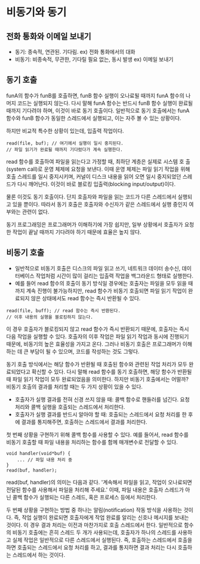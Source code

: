 # 비동기와 동기

## 전화 통화와 이메일 보내기
- 동기: 종속적, 연관된. 기다림. ex) 전화 통화에서의 대화
- 비동기: 비종속적, 무관한, 기다릴 필요 없는, 동시 발생 ex) 이메일 보내기 

## 동기 호출
funA의 함수가 funB를 호출하면, funB 함수 실행이 오나료될 때까지 funA 함수의 나머지 코드는 실행되지 않는다. 다시 말해 funA 함수는 반드시 funB 함수 실행이 완료될 때까지 기다려야 하며, 이것이 바로 동기 호출이다. 일반적으로 동기 호출에서는 funA 함수와 funB 함수가 동일한 스레드에서 실행되고, 이는 자주 볼 수 있는 상황이다. 

하지만 비교적 특수한 상황이 있는데, 입출력 작업이다. 
```
read(file, buf); // 여기에서 실행이 일시 중지된다.
// 파일 읽기가 완료될 때까지 기다렸다가 계속 실행한다. 
```
read 함수를 호출하여 파일을 읽는다고 가정할 때, 최하단 계층은 실제로 시스템 호 출(system call)로 운영 체제에 요청을 보낸다. 이때 운영 체제는 파일 읽기 작업을 위해 호출 스레드를 일시 중지시키며, 커널이 디스크 내용을 읽어 오면 일시 중지되었던 스레드가 다시 깨어난다. 이것이 바로 블로킹 입출력(blocking input/output)이다. 

물론 이것도 동기 호출이다. 단지 호출자와 파일을 읽는 코드가 다른 스레드에서 실행되고 있을 뿐이다. 따라서 동기 호출은 호출자와 수신자가 같은 스레드에서 실행 중인지 여부와는 관련이 없다. 

동기 프로그래밍은 프로그래머가 이해하기에 가장 쉽지만, 일부 상황에서 호출자가 요청한 작업이 끝날 때까지 기다려야 하기 때문에 효율은 높지 않다.

## 비동기 호출
- 일반적으로 비동기 호출은 디스크의 파일 읽고 쓰기, 네트워크 데이터 송수신, 데이터베이스 작업처럼 시간이 많이 걸리는 입출력 작업을 백그라운드 형태로 실행한다.
- 예를 들어 read 함수의 호출이 동기 방식일 경우에는 호출자는 파일을 모두 읽을 때까지 계속 진행이 불가능하지만, read 함수가 비동기 호출되면 파일 읽기 작업이 완료되지 않은 상태에서도 read 함수는 즉시 반환될 수 있다.
```
read(file, buff); // read 함수는 즉시 반환된다.
// 이후 내용의 실행을 블로킹하지 않는다.
```
이 경우 호출자가 블로킹되지 않고 read 함수가 즉시 반환되기 때문에, 호출자는 즉시 다음 작업을 실행할 수 있다. 호출자의 이후 작업은 파일 읽기 작업과 동시에 진행되기 때문에, 비동기의 높은 효율성을 가지고 온다.
그러나 비동기 호출은 프로그래머가 이해하는 데 큰 부담이 될 수 있으며, 코드를 작성하는 것도 그렇다. 

동기 호출 방식에서는 해당 함수가 반환될 때 호출된 함수와 관련된 작업 처리가 모두 완료되었다고 확신할 수 있다. 다시 말해 read 함수를 동기 호출하면, 해당 함수가 반환될 때 파일 읽기 작업이 모두 완료되었음을 의미한다. 하지만 비동기 호출에서는 어떨까? 비동기 호출의 결과를 처리할 때는 두 가지 상황이 있을 수 있다.
- 호출자가 실행 결과를 전혀 신경 쓰지 않을 때: 콜백 함수로 핸들러를 넘긴다. 요청 처리와 콜백 실행을 호출되는 스레드에서 처리한다.
- 호출자가 실행 결과를 반드시 알아야 할 때: 호출되는 스레드에서 요청 처리를 한 후에 결과를 통지해주면, 호출하는 스레드에서 결과를 처리한다.

첫 번째 상황을 구현하기 위해 콜백 함수를 사용할 수 있다. 예를 들어서, read 함수를 비동기 호출할 때 파일 내용을 처리하는 함수를 함께 매개변수로 전달할 수 있다. 

```
void handler(void*buf) {
    ... // 파일 내용 처리 중
}
read(buf, handler);
```
read(buf, handler)의 의미는 다음과 같다. '계속해서 파일을 읽고, 작업이 오나료되면 전달된 함수를 사용해서 파일을 처리해 주세요.' 이때, 파일 내용은 호출자 스레드가 아닌 콜백 함수가 실행되는 다른 스레드, 혹은 프로세스 등에서 처리한다. 

두 번째 상황을 구현하는 방법 중 하나는 알림(notification) 작동 방식을 사용하는 것이다. 즉, 작업 실행이 완료되면 호출자에게 작업 완료를 알리는 신호나 메시지를 보내는 것이다. 이 경우 결과 처리는 이전과 마찬가지로 호출 스레드에서 한다. 일반적으로 함수의 비동기 호출에는 흔히 스레드 두 개가 사용되는데, 호출자가 하나의 스레드를 사용하고 실제 작업은 일반적으로 다른 스레드에서 실행된다. 즉, 호출하는 스레드에서 호출을 하면 호출되는 스레드에서 요청 처리를 하고, 결과를 통지하면 결과 처리는 다시 호출하는 스레드에서 하는 것이다. 
